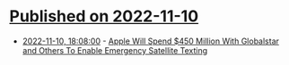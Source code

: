 # [Published on 2022-11-10](index.md)

* [2022-11-10, 18:08:00](https://apple.slashdot.org/story/22/11/10/189217/apple-will-spend-450-million-with-globalstar-and-others-to-enable-emergency-satellite-texting?utm_source=rss1.0mainlinkanon&utm_medium=feed) - [Apple Will Spend $450 Million With Globalstar and Others To Enable Emergency Satellite Texting](https://apple.slashdot.org/story/22/11/10/189217/apple-will-spend-450-million-with-globalstar-and-others-to-enable-emergency-satellite-texting?utm_source=rss1.0mainlinkanon&utm_medium=feed)
